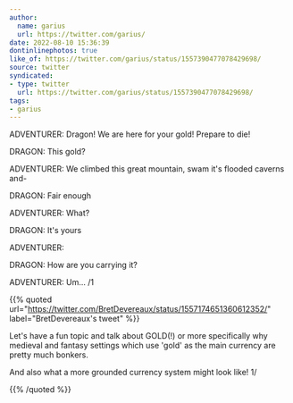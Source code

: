 ```yaml
---
author:
  name: garius
  url: https://twitter.com/garius/
date: 2022-08-10 15:36:39
dontinlinephotos: true
like_of: https://twitter.com/garius/status/1557390477078429698/
source: twitter
syndicated:
- type: twitter
  url: https://twitter.com/garius/status/1557390477078429698/
tags:
- garius
---
```


ADVENTURER: Dragon! We are here for your gold! Prepare to die!

DRAGON: This gold?

ADVENTURER: We climbed this great mountain, swam it's flooded caverns and-

DRAGON: Fair enough

ADVENTURER: What?

DRAGON: It's yours

ADVENTURER:

DRAGON: How are you carrying it?

ADVENTURER: Um... /1 

{{% quoted url="https://twitter.com/BretDevereaux/status/1557174651360612352/" label="BretDevereaux's tweet" %}}

Let's have a fun topic and talk about GOLD(!) or more specifically why medieval and fantasy settings which use 'gold' as the main currency are pretty much bonkers.



And also what a more grounded currency system might look like!  1/

{{% /quoted %}}